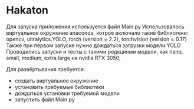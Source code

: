 # Hakaton

Для запуска приложения используется файл Main.py
Использовалось виртуальное окружение anaconda, котрое включало такие библиотеки: opencv, ultralytics.YOLO, torch (version = 2.2), torchvision (version = 0.17)
Также при первом запуске нужно дождаться загрузки модели YOLO 
Проводились запуски и тесты с такими редкциями модели, как nano, small, medium, extra large на nvidia RTX 3050, 

Для развёртывания требуется:
- создать виртуальное окружение
- установить требуемые библиотеки
- дождаться установки требуемой модели
- запустить файл Main.py

